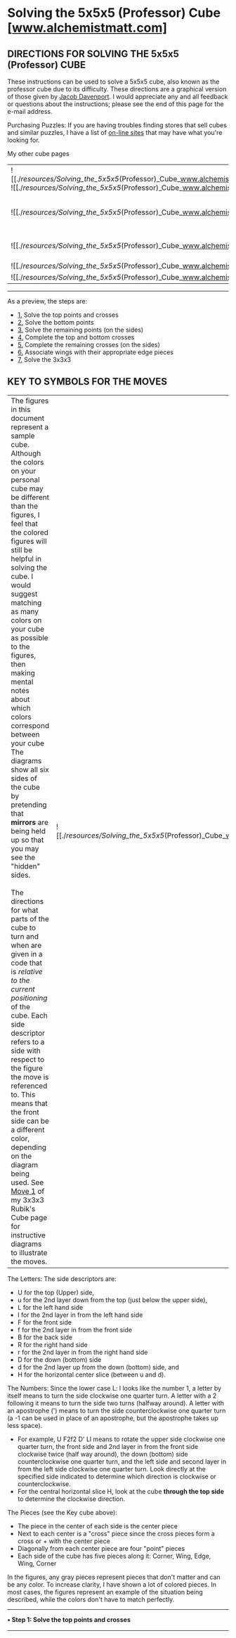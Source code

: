 # Solving the 5x5x5 (Professor) Cube [www.alchemistmatt.com]

## **DIRECTIONS FOR SOLVING THE 5x5x5 (Professor) CUBE**

These instructions can be used to solve a 5x5x5 cube, also known as the professor cube due to its difficulty. These directions are a graphical version of those given by [Jacob Davenport](http://wiki.playagaingames.com/tiki-index.php?page=5x5x5+Cube+Solution). I would appreciate any and all feedback or questions about the instructions; please see the end of this page for the e-mail address.

Purchasing Puzzles: If you are having troubles finding stores that sell cubes and similar puzzles, I have a list of [on-line sites](http://www.alchemistmatt.com/cube/buycubes.html) that may have what you're looking for.

My other cube pages

|     |     |
| --- | --- |
| ![[./_resources/Solving_the_5x5x5_(Professor)_Cube_www.alchemistmatt.com.resources/unknown_filename.17.png]]& ![[./_resources/Solving_the_5x5x5_(Professor)_Cube_www.alchemistmatt.com.resources/unknown_filename.22.png]] | [My directions for Solving the Rubik's Cube (3x3x3)](http://www.alchemistmatt.com/cube/rubik.html) - these also apply to the 2x2x2 |
| ![[./_resources/Solving_the_5x5x5_(Professor)_Cube_www.alchemistmatt.com.resources/unknown_filename.22.png]] | See [Denny's solution](http://www.alchemistmatt.com/cube/Denny3x3/index.htm) for solving the 3x3x3 cube. This is a more detailed solution for the 3x3 than the one I provide (mirrored from the now missing http://www.calormen.com/vpm/puzzlesolutions/rubikscube/) |
| ![[./_resources/Solving_the_5x5x5_(Professor)_Cube_www.alchemistmatt.com.resources/unknown_filename.26.png]] | See [Denny's solution](http://www.alchemistmatt.com/cube/revenge/index.htm) for solving the 4x4x4 cube (mirrored from the now missing http://www.calormen.com/vpm/puzzlesolutions/revenge/) |
| ![[./_resources/Solving_the_5x5x5_(Professor)_Cube_www.alchemistmatt.com.resources/unknown_filename.10.png]] | [My directions for Solving the Square 1](http://www.alchemistmatt.com/cube/square1.html) |
| ![[./_resources/Solving_the_5x5x5_(Professor)_Cube_www.alchemistmatt.com.resources/unknown_filename.3.png]] | [My directions for Solving the Pyramix (Pyramid)](http://www.alchemistmatt.com/cube/pyramix.html) |

* * *

As a preview, the steps are:

* [1.](http://www.alchemistmatt.com/cube/5by5cube.html#step1) Solve the top points and crosses
* [2.](http://www.alchemistmatt.com/cube/5by5cube.html#step2) Solve the bottom points
* [3.](http://www.alchemistmatt.com/cube/5by5cube.html#step3) Solve the remaining points (on the sides)
* [4.](http://www.alchemistmatt.com/cube/5by5cube.html#step4) Complete the top and bottom crosses
* [5.](http://www.alchemistmatt.com/cube/5by5cube.html#step5) Complete the remaining crosses (on the sides)
* [6.](http://www.alchemistmatt.com/cube/5by5cube.html#step6) Associate wings with their appropriate edge pieces
* [7.](http://www.alchemistmatt.com/cube/5by5cube.html#step7) Solve the 3x3x3

## KEY TO SYMBOLS FOR THE MOVES

|     |     |
| --- | --- |
| The figures in this document represent a sample cube. Although the colors on your personal cube may be different than the figures, I feel that the colored figures will still be helpful in solving the cube. I would suggest matching as many colors on your cube as possible to the figures, then making mental notes about which colors correspond between your cube The diagrams show all six sides of the cube by pretending that **mirrors** are being held up so that you may see the "hidden" sides.<br><br>The directions for what parts of the cube to turn and when are given in a code that is _relative to the current positioning_ of the cube. Each side descriptor refers to a side with respect to the figure the move is referenced to. This means that the front side can be a different color, depending on the diagram being used. See [Move 1](http://www.alchemistmatt.com/cube/rubikstep1.html) of my 3x3x3 Rubik's Cube page for instructive diagrams to illustrate the moves. | ![[./_resources/Solving_the_5x5x5_(Professor)_Cube_www.alchemistmatt.com.resources/unknown_filename.25.png]] |

The Letters:
The side descriptors are:

* U for the top (Upper) side,
* u for the 2nd layer down from the top (just below the upper side),
* L for the left hand side
* l for the 2nd layer in from the left hand side
* F for the front side
* f for the 2nd layer in from the front side
* B for the back side
* R for the right hand side
* r for the 2nd layer in from the right hand side
* D for the down (bottom) side
* d for the 2nd layer up from the down (bottom) side, and
* H for the horizontal center slice (between u and d).

The Numbers:
Since the lower case L: l looks like the number 1, a letter by itself means to turn the side clockwise one quarter turn. A letter with a 2 following it means to turn the side two turns (halfway around). A letter with an apostrophe (') means to turn the side counterclockwise one quarter turn (a -1 can be used in place of an apostrophe, but the apostrophe takes up less space).

* For example, U F2f2 D' Ll means to rotate the upper side clockwise one quarter turn, the front side and 2nd layer in from the front side clockwise twice (half way around), the down (bottom) side counterclockwise one quarter turn, and the left side and second layer in from the left side clockwise one quarter turn. Look directly at the specified side indicated to determine which direction is clockwise or counterclockwise.
* For the central horizontal slice H, look at the cube **through the top side** to determine the clockwise direction.

The Pieces (see the Key cube above):

* The piece in the center of each side is the center piece
* Next to each center is a "cross" piece since the cross pieces form a cross or + with the center piece
* Diagonally from each center piece are four "point" pieces
* Each side of the cube has five pieces along it: Corner, Wing, Edge, Wing, Corner

In the figures, any gray pieces represent pieces that don't matter and can be any color. To increase clarity, I have shown a lot of colored pieces. In most cases, the figures represent an example of the situation being described, while the colors don't have to match perfectly.

* * *

**• Step 1: Solve the top points and crosses**

|     |     |
| --- | --- |
| ![[./_resources/Solving_the_5x5x5_(Professor)_Cube_www.alchemistmatt.com.resources/unknown_filename.21.png]] | Pick a center piece to represent the first side of the cube solved (blue in these figures) and solve the points and crosses on that side. One cross may be left empty since it will be used as the "keyhole" later on. |

 

* * *

**• Step 2: Solve the bottom points**

* Get the four green points on the down (bottom) face in place, using Move 2a and Move 2b as necessary.

2a. To move two points into position:

|     |     |
| --- | --- |
| [![[./_resources/Solving_the_5x5x5_(Professor)_Cube_www.alchemistmatt.com.resources/unknown_filename.12.png]]](http://www.alchemistmatt.com/cube/5by5move2a.html) | Orient the cube as shown in Figure 2a, where the two points to be moved into place are on the right side of the front face while any green points already on the down face are on the right side of the down face, then perform Move 2a. You will need to rotate the front side and middle horizontal slice as necessary to place pieces into position.<br><br>[Move 2a](http://www.alchemistmatt.com/cube/5by5move2a.html):<br>R'r' D2 Rr |
| * In words, rotate the Right side and 2nd layer in from the right side counterclockwise one turn, the down (bottom)side two turns (180 degrees) and the right side and 2nd layer in from the right side clockwise one quarter turn. |     |

2b. To move 1 point into position:

|     |     |
| --- | --- |
| ![[./_resources/Solving_the_5x5x5_(Professor)_Cube_www.alchemistmatt.com.resources/unknown_filename.18.png]] | Orient the cube as shown in Figure 2b, where the one point to be moved into place is on the right side of the front face while any green points already on the down face are on the right side of the down face, then perform Move 2b. You will need to rotate the front side and middle horizontal slice as necessary to place pieces into position.<br><br>Move 2b:<br>R'r' D Rr |

* * *

**• Step 3: Solve the remaining 16 points (on the sides)**

* Solve the remaining 16 points on the four sides. Accomplish this using Dd moves (bottom two layers) along with F (front side) moves.

First, position the top 8 points along the 4 sides:

|     |     |
| --- | --- |
| ![[./_resources/Solving_the_5x5x5_(Professor)_Cube_www.alchemistmatt.com.resources/unknown_filename.19.png]] | Rotate Dd freely to get Points next to their centers, then F to put the points up to the upper layers, yielding Figure 3. Now use Moves 3a and 3b as needed. |

3a. If the upper layer already has correctly placed points:

|     |     |
| --- | --- |
| ![[./_resources/Solving_the_5x5x5_(Professor)_Cube_www.alchemistmatt.com.resources/unknown_filename.15.png]] | Move 3a:<br>F2 Dd F2 D'd' |

3b. If a face has 3 solved points:

|     |     |
| --- | --- |
| ![[./_resources/Solving_the_5x5x5_(Professor)_Cube_www.alchemistmatt.com.resources/unknown_filename.png]] | Move 3b:<br>Dd F D'd' |

* * *

**• Step 4: Complete the top and bottom crosses**

* Complete the Blue and Green crosses. Pretend the cube is a 3x3x3, ignoring the outside edges. Insert pieces into the bottom via the keyhole using Move 4a. During this process, it's all right if the horizontal center pieces move around.
* When the bottom is completed, finish the top using Move 4b to get the last piece into position.

4a. To insert a piece into the bottom:

|     |     |
| --- | --- |
| [![[./_resources/Solving_the_5x5x5_(Professor)_Cube_www.alchemistmatt.com.resources/unknown_filename.11.png]]](http://www.alchemistmatt.com/cube/5by5move4a.html) | Move the piece to the right hand side by rotating H (the central, horizontal slice), then rotate the right hand side, bottom, and top until it looks like Figure 4a. Now perform move 4a.<br><br>[Move 4a](http://www.alchemistmatt.com/cube/5by5move4a.html):<br>H' F'f' H Ff |

4b. To complete the top (fill in the keyhole):

|     |     |
| --- | --- |
| ![[./_resources/Solving_the_5x5x5_(Professor)_Cube_www.alchemistmatt.com.resources/unknown_filename.20.png]] | Move 4b:<br>Ff H' F'f' H' Ff H F'f' H |

* * *

**• Step 5: Complete the 16 remaining crosses**

|     |     |
| --- | --- |
| ![[./_resources/Solving_the_5x5x5_(Professor)_Cube_www.alchemistmatt.com.resources/unknown_filename.16.png]] | First complete the upper cross piece of each side using H and F moves, giving the cube in Figure 5. |

* Now use Move 5a to rotate eight of the equator pieces (swapping between opposite faces) or Move 5b to rotate between adjacent pieces.
* At times you will have the situation of having to swap only two Crosses with each other, rather than doing two swaps at the same time. Move 5c will succeed in swapping the two pieces.

5a. To exchange the location of eight of the equator pieces (Useful for symmetrically scrambled cubes):

|     |     |
| --- | --- |
| ![[./_resources/Solving_the_5x5x5_(Professor)_Cube_www.alchemistmatt.com.resources/unknown_filename.13.png]] | Move 5a:<br>F2f2 H F2f2 H' |

5b. To swap adjacent pieces (more useful for highly scrambled cubes):

|     |     |
| --- | --- |
| ![[./_resources/Solving_the_5x5x5_(Professor)_Cube_www.alchemistmatt.com.resources/unknown_filename.5.png]] | Move 5b:<br>H L2l2 H' Ll H' Ll H'    L2l2 H Ll H Ll<br><br>Note: In this move, "Ll" indicates capital L and lowercase "ell"; thus "Ll" means to turn both the left hand side and the 2nd layer in from the left hand side one quarter turn. |

5c. If only two pieces remain to be swapped:

|     |     |
| --- | --- |
| ![[./_resources/Solving_the_5x5x5_(Professor)_Cube_www.alchemistmatt.com.resources/unknown_filename.2.png]] | Move 5c:<br>U'u' R' then Move 5b then R Uu |

* * *

**• Step 6: Associate wings with their appropriate edge pieces**

* Use Move 6 to join wings with their appropriate edge piece. When doing this move, be sure that the wing piece at the back of the second row of the left side does not already match it's neighboring edge. If it does, place a different wing piece on the left side so as to not mess it up.
* This process will take quite some time. After you have associated a few of the wings and edges, begin to pay attention to the movement of the piece from the back-left of the cube to the back-top of the cube, trying to align the piece with the top back edge.
* About 50% of the time you will get a "Parity Problem", meaning that you'll have either two or four wings left to position. Move 6a will not work in this situation, since it moves three pieces. Instead, use [Move 6d](http://www.alchemistmatt.com/cube/5by5cube.html#step6d) to fix the parity problem.
* Moves 6b and 6c are other useful moves for orienting pieces during this process

6a. To associate two wings with their appropriate edges (on the left side):

|     |     |
| --- | --- |
| ![[./_resources/Solving_the_5x5x5_(Professor)_Cube_www.alchemistmatt.com.resources/unknown_filename.7.png]] | Move 6a:<br>Ll F' L F L'l' F |

Note. A very similar move performs the mirror image of Move 6a. This move can be used to associate two wings with their appropriate edges on the right side:

|     |     |
| --- | --- |
| ![[./_resources/Solving_the_5x5x5_(Professor)_Cube_www.alchemistmatt.com.resources/unknown_filename.1.png]] | Mirror of Move 6a:<br>R'r' F R' F' Rr F' |

6b. To move a wing from one side of the back to the other :

|     |     |
| --- | --- |
| ![[./_resources/Solving_the_5x5x5_(Professor)_Cube_www.alchemistmatt.com.resources/unknown_filename.8.png]] | Move 6b:<br>B L' D' B2  <br><br>Remember, B means the back side and D means the down side |

6c. To move a wing up to position it for Move 6a:

|     |     |
| --- | --- |
| ![[./_resources/Solving_the_5x5x5_(Professor)_Cube_www.alchemistmatt.com.resources/unknown_filename.4.png]] | Move 6c:<br>B' R' B L' D' B2 R B  <br><br>This is B' R' then Move 6b then R B |

6d. To fix a Parity Error situation:

|     |     |
| --- | --- |
| ![[./_resources/Solving_the_5x5x5_(Professor)_Cube_www.alchemistmatt.com.resources/unknown_filename.23.png]] | Move 6d:<br>Rr U2 Rr U2 Rr U2 Rr U2 Rr U2  <br><br>This is simply Rr U2 five times. |

6e. Another parity Error situation occurs when one edge (and one edge alone) has it's two wings flipped, yet the other 11 edges are all solved. This move should fix this (contributed by David Bandel)

|     |     |
| --- | --- |
| ![[./_resources/Solving_the_5x5x5_(Professor)_Cube_www.alchemistmatt.com.resources/unknown_filename.14.png]] | Move 6e:<br>Rr Rr B2 U2 Ll U2 R'r'<br>U2 Rr U2 F2 Rr F2 L'l'<br>B2 Rr Rr<br><br>Remember, B means the back side |

* * *

**• Step 7: Solve the 3x3x3**

|     |     |
| --- | --- |
| ![[./_resources/Solving_the_5x5x5_(Professor)_Cube_www.alchemistmatt.com.resources/unknown_filename.6.png]] | ![[./_resources/Solving_the_5x5x5_(Professor)_Cube_www.alchemistmatt.com.resources/unknown_filename.9.png]] |

Use your favorite [3x3x3 solution](http://www.alchemistmatt.com/cube/rubik.html) to solve the cube, since the edges and wings act like the single edge pieces of the 3x3x3, the corners directly correspond to the corners, and the centers, crosses, and points correspond to the center pieces of the 3x3x3, as shown in Figure 7.

I hope you have found these directions to be clear and complete, yet concise. If these directions help you to solve the cube, I would enjoy hearing from you.

* * *

[Back to my home page.](http://www.alchemistmatt.com/index.html#rubik)

[Standard Disclaimer](http://www.alchemistmatt.com/disclaimer.html)

Contact info: I appreciate receiving e-mails describing your success with these directions, but I cannot provide any additional help in solving the 5x5 cube beyond the instructions and steps shown here. In fact, I have not scrambled my 5x5 cubes in a long time, due to the effort required to unscramble them. Please also e-mail if you have problems accessing a page or seeing a graphic.

![[./_resources/Solving_the_5x5x5_(Professor)_Cube_www.alchemistmatt.com.resources/unknown_filename.24.png]]

If you are looking for fast success in [ASC-091](http://www.pass4sure.com/ASC-091.html) then join today to find complete [HP2-E47](http://www.pass4sure.com/HP2-E47.html) resources and pass [117-303](http://www.pass4sure.com/117-303.html) certifications on first try. A person can pick [SU0-211](http://www.pass4sure.com/SU0-211.html) & [NS0-510](http://www.pass4sure.com/NS0-510.html) for his easiness.

_Last Modified May 19, 2013_
